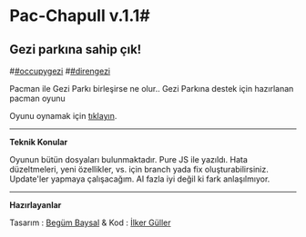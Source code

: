 # Pac-Chapull v.1.1#
 
##  Gezi parkına sahip çık! ##

#[&#35;occupygezi](https://twitter.com/search?q=%23occupygezi)
#[&#35;direngezi](https://twitter.com/search?q=%23direngezi)

Pacman ile Gezi Parkı birleşirse ne olur.. Gezi Parkına destek için hazırlanan pacman oyunu

Oyunu oynamak için [tıklayın](http://sly777.github.io/Pac-Chapull/).

----------

**Teknik Konular**

Oyunun bütün dosyaları bulunmaktadır. Pure JS ile yazıldı. Hata düzeltmeleri, yeni özellikler, vs. için branch yada fix oluşturabilirsiniz. Update'ler yapmaya çalışacağım. AI fazla iyi değil ki fark anlaşılmıyor.

----------

**Hazırlayanlar**

Tasarım : [Begüm Baysal](http://Be.net/begumbaysal)
& Kod : [İlker Güller](http://github.com/Sly777)